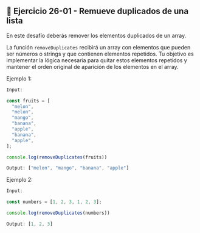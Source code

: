 ## 🔴 **Ejercicio 26-01 - Remueve duplicados de una lista**

En este desafío deberás remover los elementos duplicados de un array.

La función `removeDuplicates` recibirá un array con elementos que pueden ser números o strings y que contienen elementos repetidos. Tu objetivo es implementar la lógica necesaria para quitar estos elementos repetidos y mantener el orden original de aparición de los elementos en el array.

Ejemplo 1:

```jsx
Input:

const fruits = [
  "melon",
  "melon",
  "mango",
  "banana",
  "apple",
  "banana",
  "apple",
];

console.log(removeDuplicates(fruits))

Output: ["melon", "mango", "banana", "apple"]
```

Ejemplo 2:

```jsx
Input:

const numbers = [1, 2, 3, 1, 2, 3];

console.log(removeDuplicates(numbers))

Output: [1, 2, 3]
```